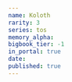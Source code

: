 ```yaml
---
name: Koloth
rarity: 3
series: tos
memory_alpha:
bigbook_tier: -1
in_portal: true
date:
published: true
---
```



